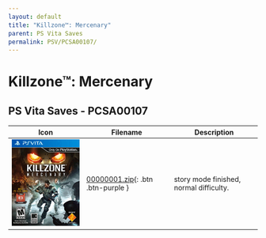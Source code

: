 ```yaml
---
layout: default
title: "Killzone™: Mercenary"
parent: PS Vita Saves
permalink: PSV/PCSA00107/
---
```

# Killzone™: Mercenary

## PS Vita Saves - PCSA00107

| Icon | Filename | Description |
|------|----------|-------------|
| ![Killzone™: Mercenary](icon0.png) | [00000001.zip](00000001.zip){: .btn .btn-purple } | story mode finished, normal difficulty.  |
